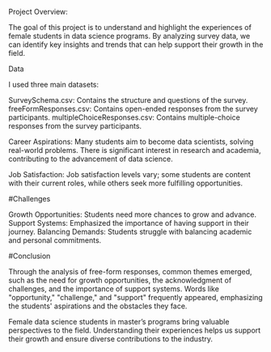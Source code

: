 Project Overview:

The goal of this project is to understand and highlight the experiences of female students in data science programs. By analyzing survey data, we can identify key insights and trends that can help support their growth in the field.

Data

I used three main datasets:

SurveySchema.csv: Contains the structure and questions of the survey.
freeFormResponses.csv: Contains open-ended responses from the survey participants.
multipleChoiceResponses.csv: Contains multiple-choice responses from the survey participants.



Career Aspirations:
Many students aim to become data scientists, solving real-world problems.
There is significant interest in research and academia, contributing to the advancement of data science.

Job Satisfaction:
Job satisfaction levels vary; some students are content with their current roles, while others seek more fulfilling opportunities.

#Challenges

Growth Opportunities: Students need more chances to grow and advance.
Support Systems: Emphasized the importance of having support in their journey.
Balancing Demands: Students struggle with balancing academic and personal commitments.

#Conclusion

Through the analysis of free-form responses, common themes emerged, such as the need for growth opportunities, the acknowledgment of challenges, and the importance of support systems. Words like "opportunity," "challenge," and "support" frequently appeared, emphasizing the students' aspirations and the obstacles they face.

Female data science students in master’s programs bring valuable perspectives to the field. Understanding their experiences helps us support their growth and ensure diverse contributions to the industry.


